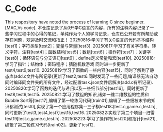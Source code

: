# C_Code
This respository have noted the process of learning C since beginner.[MAC,Vs code].
本仓库记录了从0开学C语言的内容，所有的注释内容记录了一些学习过程中的心得的笔记，单纯作为个人的学习记录，仓库已公开若有所帮助或存在问题，欢迎及时交流和指正！
20250816:学习了有关C语言的代码基本结构[test1]；字符类型[test2]；变量与常量[test3].
20250817:学习了有关字符串，转义字符，注释[test4]；函数结构[test5]；数组[test6]；操作符[test7]；关键字[test8]；循环语句与分支语句[test9]；define定义常量和宏[test10].
20250818:学习了指针；结构体；密码程序；猜随机数游戏 同时进一步更新了test4,test9,test10.
20250819:学习了函数的一些内容[test15]，同时了解到了静态库(add.c文件有所记录)更新了test2,test6.同时发现了一些问题,编译器无法自动同时编译同文件夹的所有文件，经过配置task.json文件后解决(add.c有所记录).
20250820:学习了函数的迭代与递归以及一些细节部分[test16]，同时更新了test8,test9,test15.
20250821:学习了数组的知识,诸如一维二维数组的性质和Bubble Sort等[test17],编辑了第一轮练习代码[train01],编辑了一些细枝末节的知识都测试[test0],实现了第一个应用程序集--三子棋test18:[test.c,game.c,test.h],同时更新了test3,test4,test7,test15,test16.
20250822:实现了第二个项目--扫雷test19[test.c,game.c,test.h].
202508223:学习了操作符[test20]和指针[test21],编辑了第二轮练习代码[train02]，更新了test12.

